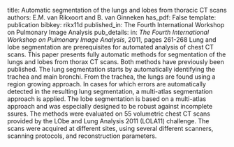 title: Automatic segmentation of the lungs and lobes from thoracic CT scans
authors: E.M. van Rikxoort and B. van Ginneken
has_pdf: False
template: publication
bibkey: rikx11d
published_in: The Fourth International Workshop on Pulmonary Image Analysis
pub_details: in: <i>The Fourth International Workshop on Pulmonary Image Analysis</i>, 2011, pages 261-268
Lung and lobe segmentation are prerequisites for automated analysis of chest CT scans. This paper presents fully automatic methods for segmentation of the lungs and lobes from thorax CT scans. Both methods have previously been published. The lung segmentation starts by automatically identifying the trachea and main bronchi. From the trachea, the lungs are found using a region growing approach. In cases for which errors are automatically detected in the resulting lung segmentation, a multi-atlas segmentation approach is applied. The lobe segmentation is based on a multi-atlas approach and was especially designed to be robust against incomplete ssures. The methods were evaluated on 55 volumetric chest CT scans provided by the LObe and Lung Analysis 2011 (LOLA11) challenge. The scans were acquired at different sites, using several different scanners, scanning protocols, and reconstruction parameters.

